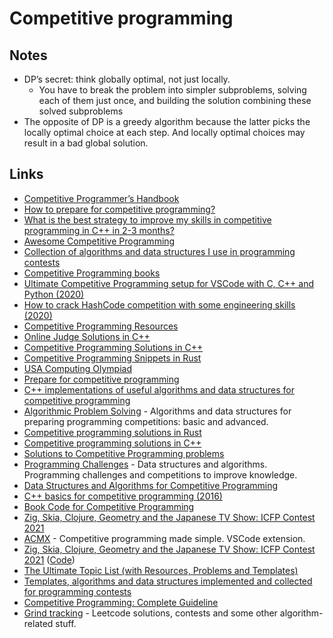 # Competitive programming

## Notes

- DP’s secret: think globally optimal, not just locally.
  - You have to break the problem into simpler subproblems, solving each of them just once, and building the solution combining these solved subproblems
- The opposite of DP is a greedy algorithm because the latter picks the locally optimal choice at each step. And locally optimal choices may result in a bad global solution.

## Links

- [Competitive Programmer’s Handbook](https://cses.fi/book.pdf)
- [How to prepare for competitive programming?](https://medium.com/@andreimargeloiu/how-to-prepare-for-competitive-programming-396d557e0c12)
- [What is the best strategy to improve my skills in competitive programming in C++ in 2-3 months?](https://www.quora.com/What-is-the-best-strategy-to-improve-my-skills-in-competitive-programming-in-C++-in-2-3-months)
- [Awesome Competitive Programming](https://github.com/lnishan/awesome-competitive-programming)
- [Collection of algorithms and data structures I use in programming contests](https://github.com/stjepang/snippets)
- [Competitive Programming books](https://cpbook.net/)
- [Ultimate Competitive Programming setup for VSCode with C, C++ and Python (2020)](https://medium.com/big-data-center-of-excellence/ultimate-competitive-programming-setup-for-vscode-with-c-c-and-python-a638126f85ad)
- [How to crack HashCode competition with some engineering skills (2020)](https://danlark.org/2020/03/13/how-to-crack-hashcode-competition-with-some-engineering-skills/)
- [Competitive Programming Resources](https://github.com/kunal-kushwaha/Competitive-Programming-Resources)
- [Online Judge Solutions in C++](https://github.com/marioyc/Online-Judge-Solutions)
- [Competitive Programming Solutions in C++](https://github.com/VastoLorde95/Competitive-Programming)
- [Competitive Programming Snippets in Rust](https://github.com/kenkoooo/competitive-programming-rs)
- [USA Computing Olympiad](http://usaco.org/)
- [Prepare for competitive programming](https://noi.ph/prepare/)
- [C++ implementations of useful algorithms and data structures for competitive programming](https://ekzlib.herokuapp.com/home)
- [Algorithmic Problem Solving](https://github.com/jilljenn/tryalgo) - Algorithms and data structures for preparing programming competitions: basic and advanced.
- [Competitive programming solutions in Rust](https://github.com/Vicfred/kyopro)
- [Competitive programming solutions in C++](https://github.com/omonimus1/competitive-programming)
- [Solutions to Competitive Programming problems](https://github.com/abeaumont/competitive-programming)
- [Programming Challenges](https://github.com/michelbernardods/programming-challenges) - Data structures and algorithms. Programming challenges and competitions to improve knowledge.
- [Data Structures and Algorithms for Competitive Programming](https://github.com/manishbisht/Competitive-Programming)
- [C++ basics for competitive programming (2016)](https://www.topcoder.com/community/competitive-programming/tutorials/power-up-c-with-the-standard-template-library-part-1/)
- [Book Code for Competitive Programming](https://github.com/ecnerwala/cp-book)
- [Zig, Skia, Clojure, Geometry and the Japanese TV Show: ICFP Contest 2021](https://tonsky.me/blog/icfpc-2021/)
- [ACMX](https://github.com/mfornet/acmx) - Competitive programming made simple. VSCode extension.
- [Zig, Skia, Clojure, Geometry and the Japanese TV Show: ICFP Contest 2021](https://tonsky.me/blog/icfpc-2021/) ([Code](https://github.com/tonsky/icfpc2021))
- [The Ultimate Topic List (with Resources, Problems and Templates)](https://codeforces.com/blog/entry/95106)
- [Templates, algorithms and data structures implemented and collected for programming contests](https://github.com/ShahjalalShohag/code-library)
- [Competitive Programming: Complete Guideline](https://github.com/ShahjalalShohag/Competitive-Programming-A-Complete-Guideline)
- [Grind tracking](https://github.com/prius/learning) - Leetcode solutions, contests and some other algorithm-related stuff.

